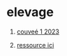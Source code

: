 # elevage

1. [couveé 1 2023 ](./couvee-1-2023.md)

1. [ressource ici](https://drive.google.com/drive/folders/1I__qjxEh1sCJ4AayCAMzUQfmE0Y2ApiA?usp=sharing)
